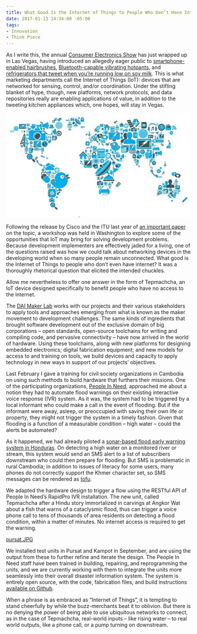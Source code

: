 ```yaml
---
title: What Good Is the Internet of Things to People Who Don’t Have Internet?
date: 2017-01-13 14:34:00 -05:00
tags:
- Innovation
- Think Piece
---
```


As I write this, the annual [Consumer Electronics Show](http://www.ces.tech/) has just wrapped up in Las Vegas, having introduced an allegedly eager public to [smartphone-enabled hairbrushes](http://www.bbc.com/news/technology-38503932), [Bluetooth-capable vibrating hotpants](http://www.spinali-design.com/pages/jeans-essentiel), and [refrigerators that tweet when you’re running low on soy milk](https://www.cnet.com/pictures/feast-your-eyes-on-the-fridges-of-ces-2017/). This is what marketing departments call the Internet of Things (IoT): devices that are networked for sensing, control, and/or coordination. Under the stifling blanket of hype, though, new platforms, network protocols, and data repositories really are enabling applications of value, in addition to the tweeting kitchen appliances which, one hopes, will stay in Vegas. 

![internet-of-things-concept-illustration.jpg](/uploads/internet-of-things-concept-illustration.jpg)

Following the release by Cisco and the ITU last year of [an important paper](https://www.itu.int/en/action/broadband/Documents/Harnessing-IoT-Global-Development.pdf) on the topic, a workshop was held in Washington to explore some of the opportunities that IoT may bring for solving development problems. Because development implementers are effectively jaded for a living, one of the questions raised was how we could talk about networking devices in the developing world when so many people remain unconnected. What good is the Internet of Things to people who don’t even have internet? It was a thoroughly rhetorical question that elicited the intended chuckles. 

Allow me nevertheless to offer one answer in the form of Tepmachcha, an IoT device designed specifically to benefit people who have no access to the internet.

The [DAI Maker Lab](https://www.dai.com/our-work/solutions/dai-maker-lab) works with our projects and their various stakeholders to apply tools and approaches emerging from what is known as the maker movement to development challenges. The same kinds of ingredients that brought software development out of the exclusive domain of big corporations – open standards, open-source toolchains for writing and compiling code, and pervasive connectivity – have now arrived in the world of hardware. Using these toolchains, along with new platforms for designing embedded electronics; digital fabrication equipment; and new models for access to and training on tools, we build devices and capacity to apply technology in new ways in support of our projects’ objectives.

Last February I gave a training for civil society organizations in Cambodia on using such methods to build hardware that furthers their missions. One of the participating organizations, [People In Need](https://www.facebook.com/PINCambodiacz/), approached me about a notion they had to automate flood warnings on their existing interactive voice response (IVR) system. As it was, the system had to be triggered by a local informant who could make a call in the event of flooding. But if the informant were away, asleep, or preoccupied with saving their own life or property, they might not trigger the system in a timely fashion. Given that flooding is a function of a measurable condition – high water – could the alerts be automated?

As it happened, we had already piloted a [sonar-based flood early warning system in Honduras](http://www.networkworld.com/article/3082764/internet-of-things/flash-flood-alerts-how-sonar-iot-systems-help-protect-communities-in-honduras.html). On detecting a high water on a monitored river or stream, this system would send an SMS alert to a list of subscribers downstream who could then prepare for flooding. But SMS is problematic in rural Cambodia; in addition to issues of literacy for some users, many phones do not correctly support the Khmer character set, so SMS messages can be rendered as [tofu](http://www.fileformat.info/info/unicode/char/25a1/index.htm).

We adapted the hardware design to trigger a flow using the RESTful API of People In Need’s RapidPro IVR installation. The new unit, called Tepmachcha after a Hindu story immortalized in carvings at Angkor Wat about a fish that warns of a cataclysmic flood, thus can trigger a voice phone call to tens of thousands of area residents on detecting a flood condition, within a matter of minutes. No internet access is required to get the warning.

[pursat.JPG](/uploads/pursat.JPG)

We installed test units in Pursat and Kampot in September, and are using the output from these to further refine and iterate the design. The People In Need staff have been trained in building, repairing, and reprogramming the units, and we are currently working with them to integrate the units more seamlessly into their overall disaster information system. The system is entirely open source, with the code, fabrication files, and build instructions [available on Github](https://github.com/DAI-Maker-Lab/tepmachcha).


When a phrase is as embraced as “Internet of Things”, it is tempting to stand cheerfully by while the buzz-merchants beat it to oblivion. But there is no denying the power of being able to use ubiquitous networks to connect, as in the case of Tepmachcha, real-world inputs – like rising water – to real world outputs, like a phone call, or a pump turning on downstream.  
